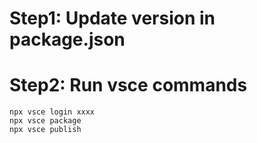 # Step1: Update version in package.json

# Step2: Run vsce commands

```shell
npx vsce login xxxx
npx vsce package
npx vsce publish
```
